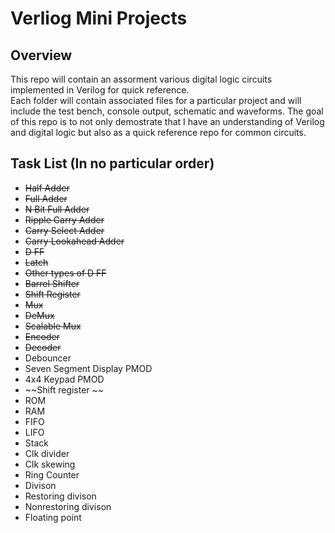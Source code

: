 # Verliog Mini Projects

## Overview
This repo will contain an assorment various digital logic circuits implemented in Verilog for quick reference.  
Each folder will contain associated files for a particular project and will include the test bench, console output, schematic and waveforms.
The goal of this repo is to not only demostrate that I have an understanding of Verilog and digital logic but also as a quick reference repo for common circuits.

## Task List (In no particular order)
- ~~Half Adder~~
- ~~Full Adder~~
- ~~N Bit Full Adder~~
- ~~Ripple Carry Adder~~
- ~~Carry Select Adder~~
- ~~Carry Lookahead Adder~~
- ~~D FF~~
- ~~Latch~~
- ~~Other types of D FF~~
- ~~Barrel Shifter~~
- ~~Shift Register~~
- ~~Mux~~
- ~~DeMux~~
- ~~Scalable Mux~~
- ~~Encoder~~
- ~~Decoder~~
- Debouncer
- Seven Segment Display PMOD
- 4x4 Keypad PMOD
- ~~Shift register ~~
- ROM
- RAM
- FIFO
- LIFO
- Stack
- Clk divider
- Clk skewing 
- Ring Counter 
- Divison
- Restoring divison
- Nonrestoring divison
- Floating point